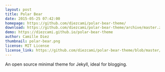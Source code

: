 ```yaml
---
layout: post
title: Polar Bear
date: 2015-05-25 07:42:00
homepage: https://github.com/diezcami/polar-bear-theme/
download: https://github.com/diezcami/polar-bear-theme/archive/master.zip
demo: https://diezcami.github.io/polar-bear-theme
author: Camille Diez
thumbnail: polar-bear.png
license: MIT License
license_link: https://github.com/diezcami/polar-bear-theme/blob/master/LICENSE
---
```


An open source minimal theme for Jekyll, ideal for blogging.
